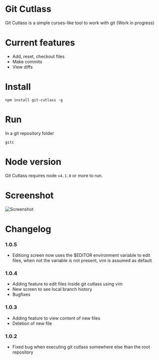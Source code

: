 # Git Cutlass

Git Cutlass is a simple curses-like tool to work with git (Work in progress)

# Current features

- Add, reset, checkout files
- Make commits
- View diffs

# Install

```
npm install git-cutlass -g
```

# Run
In a git repository folder
```
gitc
```

# Node version

Git Cutlass requires node `v4.1.0` or more to run.

# Screenshot
![Screenshot](http://erickzanardo.github.io/git-cutlass/gitcutlass.png)

# Changelog

### 1.0.5

- Editiong screen now uses the $EDITOR environment variable to edit files, when not the variable is not present, vim is assumed as default

### 1.0.4

- Adding feature to edit files inside git cutlass using vim
- New screen to see local branch history 
- Bugfixes

### 1.0.3

- Adding feature to view content of new files
- Deletion of new file

### 1.0.2

- Fixed bug when executing git cutlass somewhere else than the root repository

